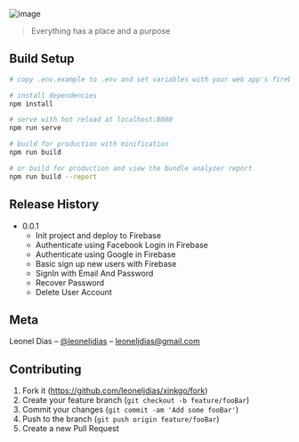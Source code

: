 ![image](https://user-images.githubusercontent.com/4217810/206569593-2039a7bf-0cb1-4b9f-b4d6-cfd9b03c5da5.png)

> Everything has a place and a purpose

## Build Setup

``` bash
# copy .env.example to .env and set variables with your web app's firebase configuration

# install dependencies
npm install

# serve with hot reload at localhost:8080
npm run serve

# build for production with minification
npm run build

# or build for production and view the bundle analyzer report
npm run build --report
```

## Release History

* 0.0.1
    * Init project and deploy to Firebase
    * Authenticate using Facebook Login in Firebase
    * Authenticate using Google in Firebase
    * Basic sign up new users with Firebase
    * SignIn with Email And Password
    * Recover Password
    * Delete User Account

## Meta

Leonel Dias – [@leoneljdias](https://twitter.com/leoneljdias) – leoneljdias@gmail.com

## Contributing

1. Fork it (<https://github.com/leoneljdias/xinkgo/fork>)
2. Create your feature branch (`git checkout -b feature/fooBar`)
3. Commit your changes (`git commit -am 'Add some fooBar'`)
4. Push to the branch (`git push origin feature/fooBar`)
5. Create a new Pull Request
